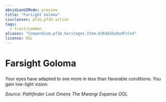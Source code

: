 ```yaml
---
obsidianUIMode: preview
title: "Farsight Goloma"
cssclasses: pf2e,pf2e-action
tags:
  - trait/common
aliases: "Compendium.pf2e.heritages.Item.6JKdAZGa8odFzleS"
license: OGL
---
```

# Farsight Goloma

### 






Your eyes have adapted to see more in less than favorable conditions. You gain low-light vision.

*Source: Pathfinder Lost Omens The Mwangi Expanse*
*OGL*